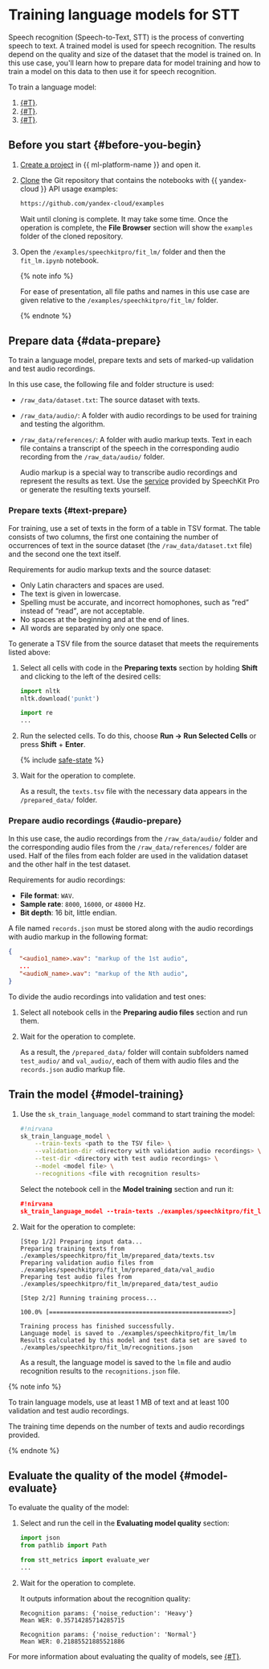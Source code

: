 # Training language models for STT

Speech recognition (Speech-to-Text, STT) is the process of converting speech to text. A trained model is used for speech recognition. The results depend on the quality and size of the dataset that the model is trained on. In this use case, you'll learn how to prepare data for model training and how to train a model on this data to then use it for speech recognition.

To train a language model:

1. [{#T}](#data-prepare).
1. [{#T}](#model-training).
1. [{#T}](#model-evaluate).

## Before you start {#before-you-begin}

1. [Create a project](../datasphere-old/operations/projects/create.md) in {{ ml-platform-name }} and open it.

1. [Clone](../datasphere-old/operations/projects/work-with-git.md#clone) the Git repository that contains the notebooks with {{ yandex-cloud }} API usage examples:

    ```bash
    https://github.com/yandex-cloud/examples
    ```

    Wait until cloning is complete. It may take some time. Once the operation is complete, the **File Browser** section will show the `examples` folder of the cloned repository.

1. Open the `/examples/speechkitpro/fit_lm/` folder and then the `fit_lm.ipynb` notebook.

    {% note info %}

    For ease of presentation, all file paths and names in this use case are given relative to the `/examples/speechkitpro/fit_lm/` folder.

    {% endnote %}

## Prepare data {#data-prepare}

To train a language model, prepare texts and sets of marked-up validation and test audio recordings.

In this use case, the following file and folder structure is used:

* `/raw_data/dataset.txt`: The source dataset with texts.

* `/raw_data/audio/`: A folder with audio recordings to be used for training and testing the algorithm.

* `/raw_data/references/`: A folder with audio markup texts. Text in each file contains a transcript of the speech in the corresponding audio recording from the `/raw_data/audio/` folder.

    Audio markup is a special way to transcribe audio recordings and represent the results as text. Use the [service](../datasphere-old/tutorials/markup.md) provided by SpeechKit Pro or generate the resulting texts yourself.

### Prepare texts {#text-prepare}

For training, use a set of texts in the form of a table in TSV format. The table consists of two columns, the first one containing the number of occurrences of text in the source dataset (the `/raw_data/dataset.txt` file) and the second one the text itself.

Requirements for audio markup texts and the source dataset:

* Only Latin characters and spaces are used.
* The text is given in lowercase.
* Spelling must be accurate, and incorrect homophones, such as <q>red</q> instead of <q>read</q>, are not acceptable.
* No spaces at the beginning and at the end of lines.
* All words are separated by only one space.

To generate a TSV file from the source dataset that meets the requirements listed above:

1. Select all cells with code in the **Preparing texts** section by holding **Shift** and clicking to the left of the desired cells:

    ```python
    import nltk
    nltk.download('punkt')
    
    import re
    ...
    ```

1. Run the selected cells. To do this, choose **Run → Run Selected Cells** or press **Shift** + **Enter**.

    {% include [safe-state](../_includes/datasphere/safe-state.md) %}

1. Wait for the operation to complete.

    As a result, the `texts.tsv` file with the necessary data appears in the `/prepared_data/` folder.

### Prepare audio recordings {#audio-prepare}

In this use case, the audio recordings from the `/raw_data/audio/` folder and the corresponding audio files from the `/raw_data/references/` folder are used. Half of the files from each folder are used in the validation dataset and the other half in the test dataset.

Requirements for audio recordings:

* **File format**: `WAV`.
* **Sample rate**: `8000`, `16000`, or `48000` Hz.
* **Bit depth**: 16 bit, little endian.

A file named `records.json` must be stored along with the audio recordings with audio markup in the following format:

   ```json
   {
      "<audio1_name>.wav": "markup of the 1st audio",
      ...
      "<audioN_name>.wav": "markup of the Nth audio",
   }
   ```

To divide the audio recordings into validation and test ones:

1. Select all notebook cells in the **Preparing audio files** section and run them.

1. Wait for the operation to complete.

    As a result, the `/prepared_data/` folder will contain subfolders named `test_audio/` and `val_audio/`, each of them with audio files and the `records.json` audio markup file.

## Train the model {#model-training}

1. Use the `sk_train_language_model` command to start training the model:

    ```bash
    #!nirvana
    sk_train_language_model \
        --train-texts <path to the TSV file> \
        --validation-dir <directory with validation audio recordings> \
        --test-dir <directory with test audio recordings> \
        --model <model file> \
        --recognitions <file with recognition results>
    ```

    Select the notebook cell in the **Model training** section and run it:

    ```json
    #!nirvana
    sk_train_language_model --train-texts ./examples/speechkitpro/fit_lm/prepared_data/texts.tsv --validation-dir ./examples/speechkitpro/fit_lm/prepared_data/val_audio --test-dir ./examples/speechkitpro/fit_lm/prepared_data/test_audio --model ./examples/speechkitpro/fit_lm/lm --recognitions ./examples/speechkitpro/fit_lm/recognitions.json
    ```

1. Wait for the operation to complete:

    ```text
    [Step 1/2] Preparing input data...
    Preparing training texts from ./examples/speechkitpro/fit_lm/prepared_data/texts.tsv
    Preparing validation audio files from ./examples/speechkitpro/fit_lm/prepared_data/val_audio
    Preparing test audio files from ./examples/speechkitpro/fit_lm/prepared_data/test_audio
    
    [Step 2/2] Running training process...
    
    100.0% [==================================================>]
    
    Training process has finished successfully.
    Language model is saved to ./examples/speechkitpro/fit_lm/lm
    Results calculated by this model and test data set are saved to ./examples/speechkitpro/fit_lm/recognitions.json
    ```

    As a result, the language model is saved to the `lm` file and audio recognition results to the `recognitions.json` file.

{% note info %}

To train language models, use at least 1 MB of text and at least 100 validation and test audio recordings.

The training time depends on the number of texts and audio recordings provided.

{% endnote %}

## Evaluate the quality of the model {#model-evaluate}

To evaluate the quality of the model:

1. Select and run the cell in the **Evaluating model quality** section:

    ```python
    import json
    from pathlib import Path
    
    from stt_metrics import evaluate_wer
    ...
    ```

1. Wait for the operation to complete.

    It outputs information about the recognition quality:

    ```text
    Recognition params: {'noise_reduction': 'Heavy'}
    Mean WER: 0.35714285714285715
    
    Recognition params: {'noise_reduction': 'Normal'}
    Mean WER: 0.21885521885521886
    ```

For more information about evaluating the quality of models, see [{#T}](../datasphere-old/tutorials/estimate-quality.md).

